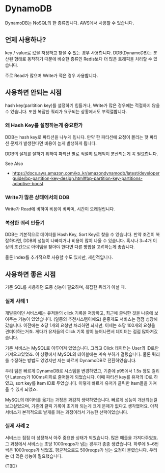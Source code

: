# DynamoDB

DynamoDB는 NoSQL의 한 종류입니다. AWS에서 사용할 수 있습니다.

## 언제 사용하나?

key / value로 값을 저장하고 찾을 수 있는 경우 사용합니다. DDB(DynamoDB)는 분산된 형태로 동작하기 때문에 비슷한 종류인 Redis보다 더 많은 트래픽을 처리할 수 있습니다.

주로 Read가 많으며 Write가 적은 경우 사용합니다.

## 사용하면 안되는 시점

hash key(paritition key)를 설정하기 힘들거나, Write가 많은 경우에는 적절하지 않을 수 있습니다. 또한 복잡한 쿼리가 요구되는 상황에서도 부적절합니다.

### 왜 Hash Key를 설정하는게 중요한가

DDB는 hash key로 파티션을 나누게 됩니다. 만약 한 파티션에 요청이 몰리는 핫 파티션 문제가 발생한다면 비용이 높게 발생하게 됩니다.

DDB의 설계를 잘하기 위하여 파티션 별로 적절히 트래픽이 분산되는게 꼭 필요합니다.

See Also
  - https://docs.aws.amazon.com/ko_kr/amazondynamodb/latest/developerguide/bp-partition-key-design.html#bp-partition-key-partitions-adaptive-boost

### Write가 많은 상태에서의 DDB

Write가 Read에 비하여 비용이 비싸며, 시간이 오래걸립니다.

### 복잡한 쿼리 만들기

DDB는 기본적으로 데이터를 Hash Key, Sort Key로 찾을 수 있습니다. 만약 조건이 복잡하다면, DDB의 성능이 나빠지거나 비용이 많이 나올 수 있습니다. 혹시나 3~4개 이상의 조건으로 아이템을 찾아야 한다면 다른 방법을 고려하는게 좋습니다.

물론 Index를 추가적으로 사용할 수도 있지만, 제한적입니다.

## 사용하면 좋은 시점

기존 SQL를 사용하던 도중 성능이 필요하며, 복잡한 쿼리가 아닐 때.

### 실제 사례 1

개발중이던 서비스에는 유저들의 click 기록을 저장하고, 최근에 클릭한 것을 나중에 보여주는 기능이 있었습니다. (일종의 추천시스템이에요) 운좋게도 서비스는 점점 성장해갔습니다. 이전에는 초당 1개의 요청만 처리하면 되지만, 이제는 초당 100개의 요청을 견뎌야하는거죠. 게다가 유저들의 Click 기록 양이 늘어나면서 데이터는 점점 많아져갔습니다.

기존 서비스는 MySQL로 이루어져 있었습니다. 그리고 Click 데이터는 User의 ID로만 가져오고있었죠. 이 상황에서 MySQL의 테이블에는 계속 부하가 걸렸습니다. 물론 쿼리를 수정하는 방법도 있었지만 저는 빠르게 DynamoDB로 전환하였습니다.

우리 팀은 빠르게 DynamoDB로 시스템을 변경하였고, 기존에 p95에서 1.5s 정도 걸리던 Latency가 100ms이하로 줄어들게 되었습니다. 이때 파티션 key를 유저의 ID로 하였고, sort key를 Item ID로 두었습니다. 이렇게 빠르게 유저가 클릭한 Item들을 가져올 수 있게 되었죠.

MySQL의 데이터를 옮기는 과정은 과감히 생략하였습니다. 빠르게 성능이 개선되는걸 보고싶었으며, 기존의 클릭 기록이 초기화 되는게 크게 문제가 없다고 생각했어요. 아직 서비스가 본격적으로 날개를 펴는 과정이라서 가능한 선택이었습니다.

### 실제 사례 2

서비스는 점점 더 성장해서 아주 중요한 상태가 되었습니다. 많은 매출을 가져다주었죠. 그 과정에서 서비스는 초당 1000reqps가 넘는 경우가 종종 생겼습니다. 하루에 5~6번씩은 1000reqps가 넘었죠. 평균적으로도 500reqps가 넘는 요청이 몰렸습니다. 우리는 더 많은 성능이 필요했습니다.

(TBD)
